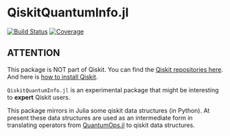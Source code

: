 # QiskitQuantumInfo.jl

[![Build Status](https://github.com/jlapeyre/QiskitQuantumInfo.jl/actions/workflows/CI.yml/badge.svg?branch=main)](https://github.com/jlapeyre/QiskitQuantumInfo.jl/actions/workflows/CI.yml?query=branch%3Amain)
[![Coverage](https://codecov.io/gh/jlapeyre/QiskitQuantumInfo.jl/branch/main/graph/badge.svg)](https://codecov.io/gh/jlapeyre/QiskitQuantumInfo.jl)

## ATTENTION

This package is NOT part of Qiskit. You can find the [Qiskit repositories here](https://github.com/Qiskit).
And here is [how to install Qiskit](https://qiskit.org/documentation/getting_started.html).


`QiskitQuantumInfo.jl` is an experimental package that might be interesting to **expert** Qiskit users.

This package mirrors in Julia some qiskit data structures (in Python). At present these data structures are used as an intermediate
form in translating operators from [QuantumOps.jl](https://github.com/jlapeyre/QuantumOps.jl) to qiskit data structures.
